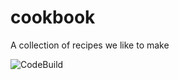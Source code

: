 # cookbook
A collection of recipes we like to make

![CodeBuild](https://codebuild.us-west-2.amazonaws.com/badges?uuid=eyJlbmNyeXB0ZWREYXRhIjoiN3B1MWdrMm16c1FGaXM1VXN5VEFTaTRtbmNlV0pKd1dOUTc0ZS9qZnBJalJOa1lCZTJQN3VMUi9nY2JPeHFENGpLcmRNV2RkNnB2VTBJUTVoSFFjNzhBPSIsIml2UGFyYW1ldGVyU3BlYyI6IlFBZVhVanZPc21aWEJYdjciLCJtYXRlcmlhbFNldFNlcmlhbCI6MX0%3D&branch=master)
